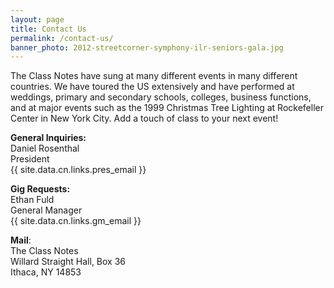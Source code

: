 ```yaml
---
layout: page
title: Contact Us
permalink: /contact-us/
banner_photo: 2012-streetcorner-symphony-ilr-seniors-gala.jpg
---
```


The Class Notes have sung at many different events in many different countries. We have
toured the US extensively and have performed at weddings, primary and secondary schools,
colleges, business functions, and at major events such as the 1999 Christmas Tree Lighting
at Rockefeller Center in New York City. Add a touch of class to your next event!

**General Inquiries:**<br>
Daniel Rosenthal<br>
President<br>
{{ site.data.cn.links.pres_email }}

**Gig Requests:**<br>
Ethan Fuld<br>
General Manager<br>
{{ site.data.cn.links.gm_email }}

**Mail**:<br>
The Class Notes<br>
Willard Straight Hall, Box 36<br>
Ithaca, NY 14853
